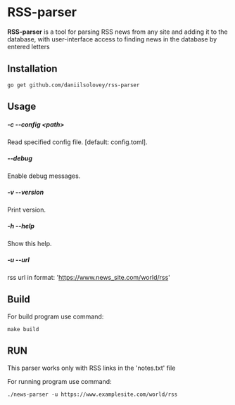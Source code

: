 # RSS-parser

**RSS-parser** is a tool for parsing RSS news from any site and adding it to
 the database, with user-interface access to finding news in the database by entered letters

## Installation

```
go get github.com/daniilsolovey/rss-parser
```


## Usage

##### -c --config \<path>
Read specified config file. [default: config.toml].

##### --debug
Enable debug messages.

##### -v --version
Print version.

#####  -h --help
Show this help.

##### -u --url
rss url in format: 'https://www.news_site.com/world/rss'

## Build
For build program use command:

```
make build
```

## RUN
This parser works only with RSS links in the 'notes.txt' file

For running program use command:


```
./news-parser -u https://www.examplesite.com/world/rss
```